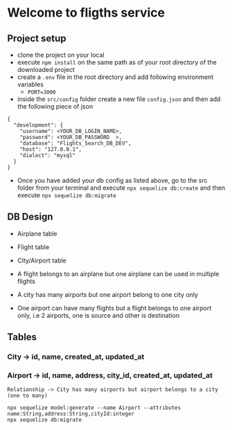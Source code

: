 # Welcome to fligths service

## Project setup
- clone the project on your local
- execute `npm install` on the same path as of your root directory of the downloaded project
- create a `.env` file in the root directory and add following environment variables
    - `PORT=3000`
- inside the `src/config` folder create a new file `config.json` and then add the following piece of json 
```
{
  "development": {
    "username": <YOUR_DB_LOGIN_NAME>,
    "password": <YOUR_DB_PASSWORD  >,
    "database": "Flights_Search_DB_DEV",
    "host": "127.0.0.1",
    "dialect": "mysql"
  }
}
```

- Once you have added your db config as listed above, go to the src folder from
your terminal and execute `npx sequelize db:create`
and then execute `npx sequelize db:migrate`



## DB Design
- Airplane table
- Flight table
- City/Airport table

- A flight belongs to an airplane but one airplane can be used in multiple flights
- A city has many airports but one airport belong to one city only
- One airport can have many flights but a flight belongs to one airport only, i.e 2 airports, one is source and other is destination



## Tables

### City -> id, name, created_at, updated_at
### Airport -> id, name, address, city_id, created_at, updated_at
    Relationship -> City has many airports but airport belongs to a city (one to many)


```
npx sequelize model:generate --name Airport --attributes name:String,address:String,cityId:integer
npx sequelize db:migrate
```


